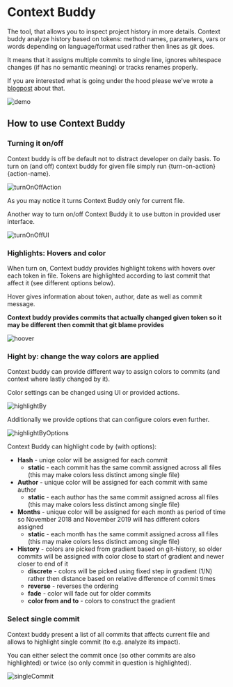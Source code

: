 # Context Buddy

The tool, that allows you to inspect project history in more details. Context buddy analyze history based on tokens: method names, parameters, vars or words depending on language/format used rather then lines as git does.

It means that it assigns multiple commits to single line, ignores whitespace changes (if has no semantic meaning) or tracks renames properly.

If you are interested what is going under the hood please we've wrote a [blogpost](https://medium.com/@m.bednarz/165dac84425) about that.


![demo](demo.gif)


## How to use Context Buddy

### Turning it on/off

Context buddy is off be default not to distract developer on daily basis. To turn on (and off) context buddy for given file simply run {turn-on-action} {action-name}.


![turnOnOffAction](turnOnOffAction.gif)

As you may notice it turns Context Buddy only for current file.

Another way to turn on/off Context Buddy it to use button in provided user interface.


![turnOnOffUI](turnOnUI.gif)


### Highlights: Hovers and color

When turn on, Context buddy provides highlight tokens with hovers over each token in file. Tokens are highlighted according to last commit that affect it (see different options below).

Hover gives information about token, author, date as well as commit message. 

**Context buddy provides commits that actually changed given token so it may be different then commit that git blame provides**

![hoover](hoover.gif)

### Hight by: change the way colors are applied

Context buddy can provide different way to assign colors to commits (and context where lastly changed by it).

Color settings can be changed using UI or provided actions.

![highlightBy](highlightBy.gif)

Additionally we provide options that can configure colors even further.

![highlightByOptions](highlightByOptions.gif)

Context Buddy can highlight code by (with options):

 * **Hash** - uniqe color will be assigned for each commit
   * **static** - each commit has the same commit assigned across all files (this may make colors less distinct among single file)
 * **Author** - unique color will be assigned for each commit with same author
   * **static** - each author has the same commit assigned across all files (this may make colors less distinct among single file)
 * **Months** - unique color will be assigned for each month as period of time so November 2018 and November 2019 will has different colors assigned
   * **static** - each month has the same commit assigned across all files (this may make colors less distinct among single file)
 * **History** - colors are picked from gradient based on git-history, so older commits will be assigned with color close to start of gradient and newer closer to end of it
   * **discrete** - colors will be picked using fixed step in gradient (1/N) rather then distance based on relative difference of commit times
   * **reverse** - reverses the ordering
   * **fade** - color will fade out for older commits
   * **color from and to** - colors to construct the gradient


### Select single commit


Context buddy present a list of all commits that affects current file and allows to highlight single commit (to e.g. analyze its impact). 

You can either select the commit once (so other commits are also highlighted) or twice (so only commit in question is highlighted).


![singleCommit](singleCommit.gif)
  